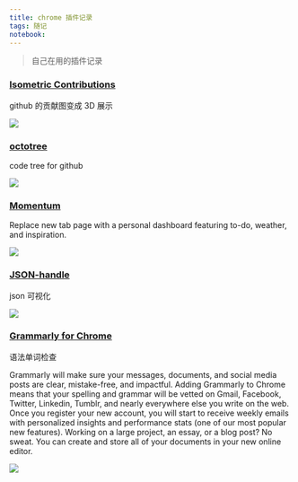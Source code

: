 ```yaml
---
title: chrome 插件记录
tags: 随记
notebook: 
---
```



> 自己在用的插件记录


### [Isometric Contributions](https://chrome.google.com/webstore/detail/isometric-contributions/mjoedlfflcchnleknnceiplgaeoegien/related)

github 的贡献图变成 3D 展示

![](https://beer-1256523277.cos.ap-shanghai.myqcloud.com/blog/IsometricContributions.jpg
)

### [octotree](https://chrome.google.com/webstore/detail/octotree/bkhaagjahfmjljalopjnoealnfndnagc)


code tree for github 

![](https://beer-1256523277.cos.ap-shanghai.myqcloud.com/blog/octotree.jpg
)


### [Momentum](https://chrome.google.com/webstore/detail/momentum/laookkfknpbbblfpciffpaejjkokdgca)

Replace new tab page with a personal dashboard featuring to-do, weather, and inspiration.


![](https://beer-1256523277.cos.ap-shanghai.myqcloud.com/blog/momentum.jpg
)

### [JSON-handle](https://chrome.google.com/webstore/detail/json-handle/iahnhfdhidomcpggpaimmmahffihkfnj)


json  可视化

![](https://beer-1256523277.cos.ap-shanghai.myqcloud.com/blog/json-handle.gif
)


### [Grammarly for Chrome](https://chrome.google.com/webstore/detail/grammarly-for-chrome/kbfnbcaeplbcioakkpcpgfkobkghlhen)

语法单词检查

Grammarly will make sure your messages, documents, and social media posts are clear, mistake-free, and impactful. Adding Grammarly to Chrome means that your spelling and grammar will be vetted on Gmail, Facebook, Twitter, Linkedin, Tumblr, and nearly everywhere else you write on the web. Once you register your new account, you will start to receive weekly emails with personalized insights and performance stats (one of our most popular new features). Working on a large project, an essay, or a blog post? No sweat. You can create and store all of your documents in your new online editor.


![](https://beer-1256523277.cos.ap-shanghai.myqcloud.com/blog/grammarly.jpg
)

